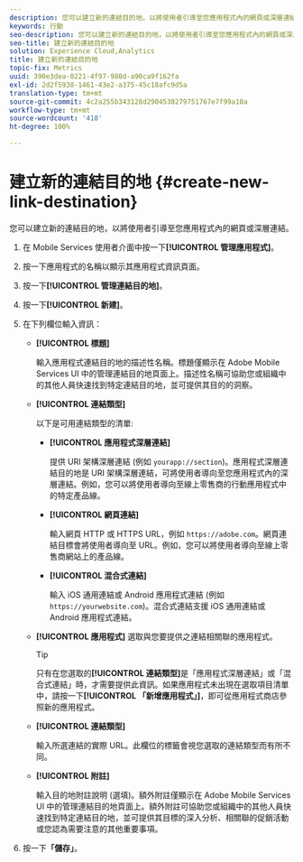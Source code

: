 ```yaml
---
description: 您可以建立新的連結目的地，以將使用者引導至您應用程式內的網頁或深層連結。
keywords: 行動
seo-description: 您可以建立新的連結目的地，以將使用者引導至您應用程式內的網頁或深層連結。
seo-title: 建立新的連結目的地
solution: Experience Cloud,Analytics
title: 建立新的連結目的地
topic-fix: Metrics
uuid: 390e3dea-0221-4f97-980d-a90ca9f162fa
exl-id: 2d2f5938-1461-43e2-a375-45c18afc9d5a
translation-type: tm+mt
source-git-commit: 4c2a255b343128d2904530279751767e7f99a10a
workflow-type: tm+mt
source-wordcount: '418'
ht-degree: 100%

---
```


# 建立新的連結目的地 {#create-new-link-destination}

您可以建立新的連結目的地，以將使用者引導至您應用程式內的網頁或深層連結。

1. 在 Mobile Services 使用者介面中按一下&#x200B;**[!UICONTROL 管理應用程式]**。
1. 按一下應用程式的名稱以顯示其應用程式資訊頁面。
1. 按一下&#x200B;**[!UICONTROL 管理連結目的地]**。
1. 按一下&#x200B;**[!UICONTROL 新建]**。
1. 在下列欄位輸入資訊：
   * **[!UICONTROL 標題]**

      輸入應用程式連結目的地的描述性名稱。標題僅顯示在 Adobe Mobile Services UI 中的管理連結目的地頁面上。描述性名稱可協助您或組織中的其他人員快速找到特定連結目的地，並可提供其目的的洞察。

   * **[!UICONTROL 連結類型]**

      以下是可用連結類型的清單:

      * **[!UICONTROL 應用程式深層連結]**

         提供 URI 架構深層連結 (例如 `yourapp://section`)。應用程式深層連結目的地是 URI 架構深層連結，可將使用者導向至您應用程式內的深層連結。例如，您可以將使用者導向至線上零售商的行動應用程式中的特定產品線。

      * **[!UICONTROL 網頁連結]**

         輸入網頁 HTTP 或 HTTPS URL，例如 `https://adobe.com`。網頁連結目標會將使用者導向至 URL。例如，您可以將使用者導向至線上零售商網站上的產品線。

      * **[!UICONTROL 混合式連結]**

         輸入 iOS 通用連結或 Android 應用程式連結 (例如 `https://yourwebsite.com`)。混合式連結支援 iOS 通用連結或 Android 應用程式連結。
   * **[!UICONTROL 應用程式]**
選取與您要提供之連結相關聯的應用程式。

      >[!TIP]
      >
      >只有在您選取的&#x200B;**[!UICONTROL 連結類型]**&#x200B;是「應用程式深層連結」或「混合式連結」時，才需要提供此資訊。如果應用程式未出現在選取項目清單中，請按一下&#x200B;**[!UICONTROL 「新增應用程式」]**，即可從應用程式商店參照新的應用程式。

   * **[!UICONTROL 連結類型]**

      輸入所選連結的實際 URL。此欄位的標籤會視您選取的連結類型而有所不同。

   * **[!UICONTROL 附註]**

      輸入目的地附註說明 (選填)。額外附註僅顯示在 Adobe Mobile Services UI 中的管理連結目的地頁面上。額外附註可協助您或組織中的其他人員快速找到特定連結目的地，並可提供其目標的深入分析、相關聯的促銷活動或您認為需要注意的其他重要事項。


1. 按一下&#x200B;**「儲存」**。
